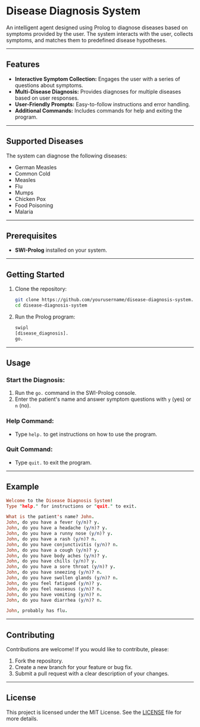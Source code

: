 # Disease Diagnosis System

An intelligent agent designed using Prolog to diagnose diseases based on symptoms provided by the user. The system interacts with the user, collects symptoms, and matches them to predefined disease hypotheses.

---

## Features

- **Interactive Symptom Collection:** Engages the user with a series of questions about symptoms.
- **Multi-Disease Diagnosis:** Provides diagnoses for multiple diseases based on user responses.
- **User-Friendly Prompts:** Easy-to-follow instructions and error handling.
- **Additional Commands:** Includes commands for help and exiting the program.

---

## Supported Diseases

The system can diagnose the following diseases:

- German Measles
- Common Cold
- Measles
- Flu
- Mumps
- Chicken Pox
- Food Poisoning
- Malaria

---

## Prerequisites

- **SWI-Prolog** installed on your system.

---

## Getting Started

1. Clone the repository:

   ```bash
   git clone https://github.com/yourusername/disease-diagnosis-system.git
   cd disease-diagnosis-system
   ```

2. Run the Prolog program:

   ```bash
   swipl
   [disease_diagnosis].
   go.
   ```

---

## Usage

### Start the Diagnosis:

1. Run the `go.` command in the SWI-Prolog console.
2. Enter the patient's name and answer symptom questions with `y` (yes) or `n` (no).

### Help Command:

- Type `help.` to get instructions on how to use the program.

### Quit Command:

- Type `quit.` to exit the program.

---

## Example

```prolog
Welcome to the Disease Diagnosis System!
Type "help." for instructions or "quit." to exit.

What is the patient's name? John.
John, do you have a fever (y/n)? y.
John, do you have a headache (y/n)? y.
John, do you have a runny nose (y/n)? y.
John, do you have a rash (y/n)? n.
John, do you have conjunctivitis (y/n)? n.
John, do you have a cough (y/n)? y.
John, do you have body aches (y/n)? y.
John, do you have chills (y/n)? y.
John, do you have a sore throat (y/n)? y.
John, do you have sneezing (y/n)? n.
John, do you have swollen glands (y/n)? n.
John, do you feel fatigued (y/n)? y.
John, do you feel nauseous (y/n)? n.
John, do you have vomiting (y/n)? n.
John, do you have diarrhea (y/n)? n.

John, probably has flu.
```

---

## Contributing

Contributions are welcome! If you would like to contribute, please:

1. Fork the repository.
2. Create a new branch for your feature or bug fix.
3. Submit a pull request with a clear description of your changes.

---

## License

This project is licensed under the MIT License. See the [LICENSE](./LICENSE) file for more details.
